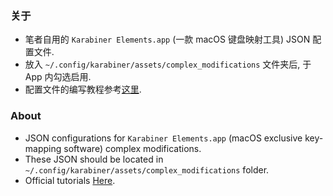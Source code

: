 ### 关于
- 笔者自用的 `Karabiner Elements.app` (一款 macOS 键盘映射工具) JSON 配置文件.
- 放入 `~/.config/karabiner/assets/complex_modifications` 文件夹后, 于 App 内勾选启用.
- 配置文件的编写教程参考[这里](https://karabiner-elements.pqrs.org/docs/json/).


### About
- JSON configurations for `Karabiner Elements.app` (macOS exclusive key-mapping software) complex modifications.
- These JSON should be located in `~/.config/karabiner/assets/complex_modifications` folder.
- Official tutorials [Here](https://karabiner-elements.pqrs.org/docs/json/).

